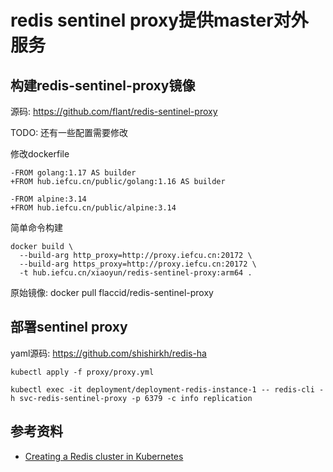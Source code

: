 # redis sentinel proxy提供master对外服务

## 构建redis-sentinel-proxy镜像

源码:
https://github.com/flant/redis-sentinel-proxy

TODO: 还有一些配置需要修改

修改dockerfile
```
-FROM golang:1.17 AS builder
+FROM hub.iefcu.cn/public/golang:1.16 AS builder

-FROM alpine:3.14
+FROM hub.iefcu.cn/public/alpine:3.14
```

简单命令构建
```
docker build \
  --build-arg http_proxy=http://proxy.iefcu.cn:20172 \
  --build-arg https_proxy=http://proxy.iefcu.cn:20172 \
  -t hub.iefcu.cn/xiaoyun/redis-sentinel-proxy:arm64 .
```

原始镜像:
docker pull flaccid/redis-sentinel-proxy

## 部署sentinel proxy

yaml源码:
https://github.com/shishirkh/redis-ha

```
kubectl apply -f proxy/proxy.yml

kubectl exec -it deployment/deployment-redis-instance-1 -- redis-cli -h svc-redis-sentinel-proxy -p 6379 -c info replication
```

## 参考资料

* [Creating a Redis cluster in Kubernetes](https://www.linkedin.com/pulse/creating-redis-cluster-kubernetes-shishir-khandelwal)
